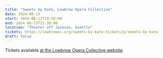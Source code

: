 ```yaml
---
title: "Sweets by Kate, Lowbrow Opera Collective"
date: 2024-06-13
start: 2024-06-13T19:30:00
end: 2024-06-13T21:30:00
location: "Theater off Jackson, Seattle"
tickets: https://lowbrowoc.org/sweets-by-kate-tickets/p/sweets-by-kate
draft: false
---
```


Tickets available [at the Lowbrow Opera Collective website](https://lowbrowoc.org/sweets-by-kate-tickets/p/sweets-by-kate).
